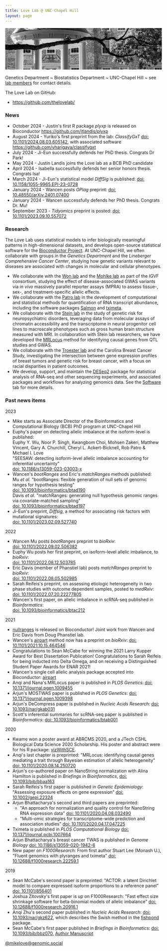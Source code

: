 ```yaml
---
title: Love Lab @ UNC-Chapel Hill
layout: page
---
```


<img src="assets/well.png" ALT="picture of the well on UNC campus, from unc.edu"/>

<!-- {% include JB/setup %} -->

Genetics Department ~
Biostatistics Department ~
UNC-Chapel Hill ~ 
see [lab members](pages/lab.html) for contact details.

The Love Lab on GitHub:

* <https://github.com/thelovelab/>

### News

* October 2024 - Justin's first R package *plyxp* is released on Bioconductor <https://github.com/jtlandis/plyxp>
* August 2024 - Yuriko's first preprint from the lab: *ClassifyGxT* [doi: 10.1101/2024.08.03.605142](https://doi.org/10.1101/2024.08.03.605142), with associated software <https://github.com/yharigaya/classifygxt>
* July 2024 - Ji-Eun successfully defends her PhD thesis. Congrats Dr Park!
* May 2024 - Justin Landis joins the Love lab as a BCB PhD candidate
* April 2024 - Isabella successfully defends her senior honors thesis. Congrats Isa!
* March 2024 - Ji-Eun's statistical model *DiffSig* is published: [doi: 10.1158/1055-9965.EPI-23-0728](https://doi.org/10.1158/1055-9965.EPI-23-0728)
* January 2024 - Wancen posts *GPlag* preprint: [doi: 10.48550/arXiv.2401.07400](https://doi.org/10.48550/arXiv.2401.07400)
* January 2024 - Wancen successfully defends her PhD thesis. Congrats Dr. Mu!
* September 2023 - *Tidyomics* preprint is posted: [doi: 10.1101/2023.09.10.557072](https://doi.org/10.1101/2023.09.10.557072)

### Research

The Love Lab uses statistical models to infer biologically meaningful
patterns in high-dimensional datasets, and develops
open-source statistical software for the [Bioconductor Project](https://bioconductor.org).
At UNC-Chapel Hill, we often collaborate with groups in the 
*Genetics Department* and the *Lineberger Comprehensive Cancer Center*, 
studying how genetic variants relevant to diseases are associated with changes
in molecular and cellular phenotypes.

* We collaborate with the 
  [Won lab](https://www.wonlab.org/) and the 
  [Mohlke lab](https://mohlke.web.unc.edu/) as part of
  the IGVF consortium, studying the effect of disease-associated GWAS
  variants via *in vivo* massively parallel reporter assays (MPRA) to
  assess tissue-, sex-, and treatment-specific allelic effects.
* We collaborate with the [Patro lab](http://www.robpatro.com/) in the
  development of computational and statistical methods for
  quantification of RNA transcript abundance, including the software
  packages [Salmon](https://combine-lab.github.io/salmon/)
  and [tximeta](https://bioconductor.org/packages/tximeta).
* We collaborate with the [Stein lab](https://steinlab.org) in the
  study of genetic risk for neuropsychiatric disorders, leveraging
  data from molecular assays of chromatin accessibility and the
  transcriptome in neural progenitor cell lines to macroscale
  phenotypes such as gross human brain structure measured with MRI.
  In collaboration with Stein lab researchers, we have developed the 
  [MRLocus](https://mikelove.github.io/mrlocus) method for identifying
  causal genes from QTL studies and GWAS.
* We collaborate with the
  [Troester lab](https://sph.unc.edu/adv_profile/melissa-troester-phd/) 
  and the Carolina Breast Cancer Study, investigating the intersection
  between gene expression profiles of breast tumors and genetic risk
  for breast cancer, with a focus on racial disparities in patient
  outcomes.
* We develop, support, and maintain the
  [DESeq2](http://bioconductor.org/packages/DESeq2) package
  for statistical analysis of RNA-seq and other sequencing experiments,
  and associated packages and workflows for analyzing genomics
  data. See the [Software](pages/software.html) tab for more details.

### Past news items

2023

* Mike starts as Associate Director of the Bioinformatics and Computational Biology 
  (BCB) PhD program at UNC-Chapel Hill
* Euphy's paper on detecting allelic imbalance at the isoform-level is published: <br/>
  Euphy Y. Wu, Noor P. Singh, Kwangbom Choi, Mohsen Zakeri, Matthew Vincent, 
  Gary A. Churchill, Cheryl L. Ackert-Bicknell, Rob Patro & Michael I. Love <br/>
  "SEESAW: detecting isoform-level allelic imbalance accounting for inferential uncertainty" <br/>
  [doi: 10.1186/s13059-023-03003-x](https://doi.org/10.1186/s13059-023-03003-x)
* Wancen's *bootRanges* and Eric's *matchRanges* methods published: <br/>
  Mu *et al.* "bootRanges: flexible generation of null sets of genomic ranges for hypothesis testing" <br/>
  [doi: 10.1093/bioinformatics/btad190](https://doi.org/10.1093/bioinformatics/btad190) <br/>
  Davis *et al.* "matchRanges: generating null hypothesis genomic ranges via covariate-matched sampling" <br/>
  [doi: 10.1093/bioinformatics/btad197](https://doi.org/10.1093/bioinformatics/btad197)
* Ji-Eun's preprint, *Diffsig*, a
  method for associating risk factors with mutational signatures: <br/>
  [doi: 10.1101/2023.02.09.527740](https://doi.org/10.1101/2023.02.09.527740)


2022

* Wancen Mu posts
  *bootRanges* preprint to *bioRxiv*: <br/>
  [doi: 10.1101/2022.09.02.506382](https://doi.org/10.1101/2022.09.02.506382)
* Euphy Wu posts her first preprint, on isoform-level
  allelic imbalance, to *bioRxiv*: <br/>
  [doi: 10.1101/2022.08.12.503785](https://doi.org/10.1101/2022.08.12.503785)
* Eric Davis (member of Phanstiel lab) posts
  *matchRanges* preprint to *bioRxiv*: <br/>
  [doi: 10.1101/2022.08.05.502985](https://doi.org/10.1101/2022.08.05.502985)
* Sarah Reifeis's preprint, on assessing etiologic
  heterogeneity in two phase studies with outcome dependent samples,
  posted to *medRxiv*: <br/>
  [doi: 10.1101/2022.07.20.22277805](https://doi.org/10.1101/2022.07.20.22277805)
* Wancen's first paper, on allelic imbalance in
  scRNA-seq published in *Bioinformatics*: <br/>
  [doi: 10.1093/bioinformatics/btac212](https://doi.org/10.1093/bioinformatics/btac212)

2021

* [nullranges](https://nullranges.github.io/nullranges)
  is released on Bioconductor! Joint work from Wancen and Eric Davis
  from Doug Phanstiel lab.
* Wancen's [airpart](https://bioconductor.org/packages/airpart)
  method now has a preprint on *bioRxiv*:
  [doi: 10.1101/2021.10.15.464546](https://doi.org/10.1101/2021.10.15.46454)
* Congratulations to Sean McCabe for winning the 2021 Larry
  Kupper Award for Best Dissertation Publication! Congratulations to
  Sarah Reifeis for being inducted into Delta Omega, and on receiving
  a Distinguished Student Paper Awards for ENAR 2021!
* Wancen's single cell allelic analysis package accepted
  into Bioconductor:
  [airpart](https://bioconductor.org/packages/airpart)
* Anqi and Nana's MRLocus paper is published in *PLOS Genetics*:
  [doi: 10.1371/journal.pgen.1009455](https://doi.org/10.1371/journal.pgen.1009455)
* Arjun's MOSTWAS paper is published in *PLOS Genetics*:
  [doi: 10.1371/journal.pgen.1009398](https://doi.org/10.1371/journal.pgen.1009398)
* Arjun's DeCompress paper is published in *Nucleic Acids Research*:
  [doi: 10.1093/nar/gkab031](https://doi.org/10.1093/nar/gkab031)
* Scott's inferential summaries for scRNA-seq paper is published in
  *Bioinformatics*:
  [doi: 10.1093/bioinformatics/btab001](https://doi.org/10.1093/bioinformatics/btab001)


2020

* Kwame won a poster award at ABRCMS 2020, and a JTech
  CSHL Biological Data Science 2020 Scholarship. His poster and
  abstract were for his R package: [vizWithSCE](https://kwameforbes.github.io/vizWithSCE/).
* Anqi's last chapter is preprinted: "MRLocus: identifying causal genes
  mediating a trait through Bayesian estimation of allelic heterogeneity"
  [doi: 10.1101/2020.08.14.250720](https://doi.org/10.1101/2020.08.14.250720)
* Arjun's co-authored paper on NanoString normalization with Alina
  Hamilton is published in *Briefings in Bioinformatics*,
  [doi: 10.1093/bib/bbaa163](https://doi.org/10.1093/bib/bbaa163)
* Sarah Reifeis's first paper is published in *Genetic Epidemiology*:
  "Assessing exposure effects on gene expression"
  [doi: 10.1002/gepi.22324](https://doi.org/10.1002/gepi.22324)
* Arjun Bhattacharya's second and third papers are preprinted:
    - "An approach for normalization and quality control for NanoString RNA expression data"
  [doi: 10.1101/2020.04.08.032490](https://doi.org/10.1101/2020.04.08.032490)
    - "Multi-omic strategies for transcriptome-wide prediction and association studies"
  [doi: 10.1101/2020.04.17.047225](https://doi.org/10.1101/2020.04.17.047225)
* Tximeta is published in *PLOS Computational Biology*
  [doi: 10.1371/journal.pcbi.1007664](https://doi.org/10.1371/journal.pcbi.1007664)
* Arjun Bhattacharya's breast cancer TWAS is published in *Genome Biology*
  [doi: 10.1186/s13059-020-1942-6](https://doi.org/10.1186/s13059-020-1942-6)
* New paper on *F1000Research*: From first author Stuart Lee (Monash U.),
  "Fluent genomics with plyranges and tximeta"
  [doi: 10.12688/f1000research.22259.1](https://doi.org/10.12688/f1000research.22259.1)

2019

* Sean McCabe's second paper is preprinted:
  "ACTOR: a latent Dirichlet model to compare expressed 
  isoform proportions to a reference panel"
  [doi: 10.1101/856401](https://doi.org/10.1101/856401)
* Joshua Zitovsky's first paper is up on F1000Research:
  "Fast effect size shrinkage software for beta-binomial 
  models of allelic imbalance"
  [doi: 10.12688/f1000research.20916.1](https://doi.org/10.12688/f1000research.20916.1)
* Anqi Zhu's second paper published in *Nucleic Acids Research*:
  [doi: 10.1093/nar/gkz622](https://doi.org/10.1093/nar/gkz622),
  which describes the Swish method in the [fishpond](https://bioconductor.org/packages/fishpond) package.
* Sean McCabe's first paper published in *Briefings in Bioinformatics*:
  [doi: 10.1093/bib/bbz070](https://doi.org/10.1093/bib/bbz070),
  [Author Manuscript](../assets/mccabe_2019.pdf)

<a rel="me" href="https://genomic.social/@mikelove">@mikelove@genomic.social</a>
